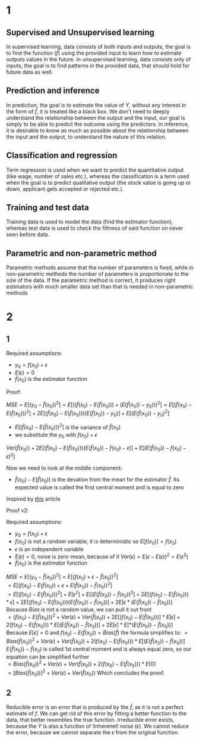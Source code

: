 # 1

## Supervised and Unsupervised learning
In supervised learning, data consists of both inputs and outputs, the goal is to find the function ($\hat{f}$) using the provided input to learn how to estimate outputs values in the future. In unsupervised learning, data consists only of inputs, the goal is to find patterns in the provided data, that should hold for future data as well.

## Prediction and inference

In prediction, the goal is to estimate the value of $Y$, without any interest in the form of $\hat{f}$, it is treated like a black box. We don't need to deeply understand the relationship between the output and the input, our goal is simply to be able to predict the outcome using the predictors. In inference, it is desirable to know as much as possible about the relationship between the input and the output, to understand the nature of this relation.


## Classification and regression

Term regression is used when we want to predict the quantitative output (like wage, number of sales etc.), whereas the classification is a term used when the goal is to predict qualitative output (the stock value is going up or down, applicant gets accepted or rejected etc.). 

## Training and test data

Training data is used to model the data (find the estimator function), whereas test data is used to check the fittness of said function on never seen before data.  

## Parametric and non-parametric method

Parametric methods assume that the number of parameters is fixed, while in non-parametric methods the number of parameters is proportionate to the size of the data. If the parametric method is correct, it produces right estimators with much smaller data set than that is needed in non-parametric methods

# 2

## 1

Required assumptions:
 - $y_0 = f(x_0) +  \epsilon$
 - $E(\epsilon)=0$
 - $\hat{f}(x_0)$ is the estimator function


Proof:

 $MSE=E[(y_0-\hat{f}(x_0))^2]=E[((\hat{f}(x_0)-E(\hat{f}(x_0)))+(E(\hat{f}(x_0))-y_0)))^2]=E[(\hat{f}(x_0)-E(\hat{f}(x_0)))^2]+2E[(\hat{f}(x_0)-E(\hat{f}(x_0)))(E(\hat{f}(x_0))-y_0)]+E[(E(\hat{f}(x_0))-y_0)^2]$

 - $E[(\hat{f}(x_0)-E(\hat{f}(x_0)))^2]$ is the variance of $\hat{f}(x_0)$
 - we substitute the $y_0$ with $f(x_0) +  \epsilon$
 
 $Var(\hat{f}(x_0)) + 2E[(\hat{f}(x_0)-E(\hat{f}(x_0)))(E(\hat{f}(x_0))-f(x_0) -  \epsilon)] + E[(E(\hat{f}(x_0))-f(x_0) - \epsilon)^2]$
 
 Now we need to look at the middle component:
 - $\hat{f}(x_0)-E(\hat{f}(x_0))$ is the devation from the mean for the estimator $\hat{f}$. Its expected value is called the first central moment and is equal to zero

Inspired by [*this*](https://en.wikipedia.org/wiki/Bias%E2%80%93variance_tradeoff) article  

Proof v2:

Required assumptions:

 - $y_0 = f(x_0) +  \epsilon$
 - $f(x_0)$ is not a random variable, it is deterministic so $E[f(x_0)]=f(x_0)$
 - $\epsilon$ is an independent variable
 - $E(\epsilon)=0$, noise is zero-mean, because of it $Var(\epsilon)=E(\epsilon-E(\epsilon))^2=E(\epsilon^2)$
 - $\hat{f}(x_0)$ is the estimator function

$MSE=E[(y_0-\hat{f}(x_0))^2]=E[(f(x_0)+\epsilon - \hat{f}(x_0))^2]$  
$=E[(f(x_0)-E(\hat{f}(x_0))+ \epsilon + E(\hat{f}(x_0))-\hat{f}(x_0))^2]$  
$=E[(f(x_0)-E(\hat{f}(x_0)))^2]+E[\epsilon^2]+E[(E(\hat{f}(x_0))-\hat{f}(x_0))^2]+2E[(f(x_0)-E(\hat{f}(x_0)))*\epsilon]+2E[(f(x_0)-E(\hat{f}(x_0)))(E(\hat{f}(x_0))-\hat{f}(x_0))]+2E[\epsilon*(E(\hat{f}(x_0))-\hat{f}(x_0))]$
Because $Bias$ is not a random value, we can pull it out front   
$=(f(x_0)-E(\hat{f}(x_0)))^2+ Var(\epsilon) + Var(\hat{f}(x_0))+2E[(f(x_0)-E(\hat{f}(x_0)))]*E[\epsilon]+2(f(x_0)-E(\hat{f}(x_0)))*E[(E(\hat{f}(x_0))-\hat{f}(x_0))]+2E[\epsilon]*E[*(E(\hat{f}(x_0))-\hat{f}(x_0))]$  
Because $E[\epsilon]=0$ and $f(x_0)-E(\hat{f}(x_0))=Bias(\hat{f})$ the formula simplifies to:
$=Bias(\hat{f}(x_0))^2 + Var(\epsilon) + Var(\hat{f}(x_0))+2(f(x_0)-E(\hat{f}(x_0)))*E[(E(\hat{f}(x_0))-\hat{f}(x_0))]$
$E(\hat{f}(x_0))-\hat{f}(x_0)$ is called 1st central moment and is always equal zero, so our equation can be simplified further  
$=Bias(\hat{f}(x_0))^2 + Var(\epsilon) + Var(\hat{f}(x_0))+2(f(x_0)-E(\hat{f}(x_0)))*E[0]$  
$=[Bias(\hat{f}(x_0))]^2 + Var(\epsilon) + Var(\hat{f}(x_0))$
Which concludes the proof.

## 2

Reducible error is an error that is produced by the  $\hat{f}$, as it is not a perfect estimate of $f$. We can get rid of this error by fitting a better function to the data, that better resembles the true function. Irreducible error exists, because the $Y$ is also a function of !inherenet! noise ($\epsilon$). We cannot reduce the error, because we cannot separate the $\epsilon$ from the original function.
